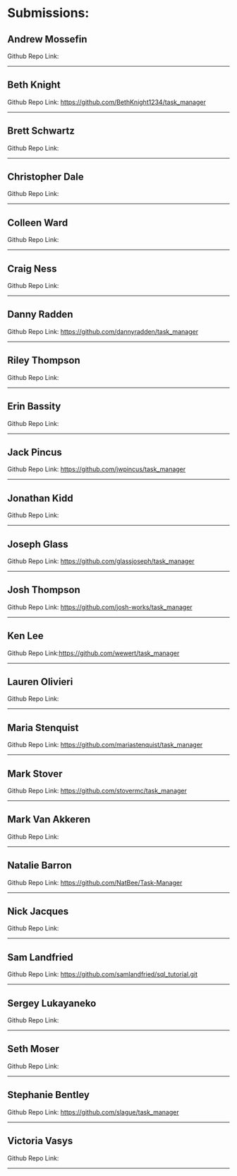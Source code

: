 # Submissions:

## Andrew Mossefin

Github Repo Link:

-----

## Beth Knight

Github Repo Link: https://github.com/BethKnight1234/task_manager

-----

## Brett Schwartz

Github Repo Link:

-----

## Christopher Dale

Github Repo Link:

-----

## Colleen Ward

Github Repo Link:

-----

## Craig Ness

Github Repo Link:

-----

## Danny Radden

Github Repo Link: https://github.com/dannyradden/task_manager

-----

## Riley Thompson

Github Repo Link:

-----

## Erin Bassity

Github Repo Link:

-----

## Jack Pincus

Github Repo Link: https://github.com/jwpincus/task_manager

-----

## Jonathan Kidd

Github Repo Link:

-----

## Joseph Glass

Github Repo Link: https://github.com/glassjoseph/task_manager

-----

## Josh Thompson

Github Repo Link: https://github.com/josh-works/task_manager

-----

## Ken Lee

Github Repo Link:https://github.com/wewert/task_manager

-----

## Lauren Olivieri

Github Repo Link:

-----

## Maria Stenquist

Github Repo Link: https://github.com/mariastenquist/task_manager

-----

## Mark Stover

Github Repo Link: https://github.com/stovermc/task_manager

-----

## Mark Van Akkeren

Github Repo Link:

-----

## Natalie Barron

Github Repo Link: https://github.com/NatBee/Task-Manager

-----

## Nick Jacques

Github Repo Link:

-----

## Sam Landfried

Github Repo Link: https://github.com/samlandfried/sql_tutorial.git

-----

## Sergey Lukayaneko

Github Repo Link:

-----

## Seth Moser

Github Repo Link:

-----

## Stephanie Bentley

Github Repo Link: https://github.com/slague/task_manager

-----

## Victoria Vasys

Github Repo Link:

-----
